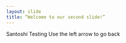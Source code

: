 ```yaml
---
layout: slide
title: “Welcome to our second slide!”
---
```

Santoshi Testing
Use the left arrow to go back
